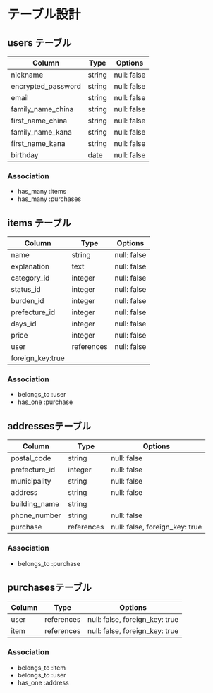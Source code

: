 # テーブル設計

## users テーブル

| Column             | Type   | Options     |
| ------------------ | ------ | ----------- |
| nickname           | string | null: false |
| encrypted_password | string | null: false |
| email              | string | null: false |
| family_name_china  | string | null: false |
| first_name_china   | string | null: false |
| family_name_kana   | string | null: false |
| first_name_kana    | string | null: false |
| birthday           | date   | null: false |


<!-- devise導入により、emailとpasswordはカラム名に入れていません -->

### Association

- has_many :items
- has_many :purchases


## items テーブル

| Column      | Type       | Options     |
| ----------- | ---------- | ----------- |
| name        | string     | null: false |
| explanation | text       | null: false |
| category_id | integer    | null: false |
| status_id   | integer    | null: false |
| burden_id   | integer    | null: false |
|prefecture_id| integer    | null: false |
| days_id     | integer    | null: false |
| price       | integer    | null: false |
| user       | references | null: false
foreign_key:true |

<!-- アクティブハッシュを使わないといけない -->
<!-- 選択肢のあるカラムの型はintegerと示す -->

### Association

- belongs_to :user
- has_one    :purchase


##  addressesテーブル

| Column        | Type       | Options     |
| ------------- | ---------- | ----------- |
| postal_code   | string     | null: false |
| prefecture_id | integer    | null: false |
| municipality  | string     | null: false |
| address       | string     | null: false |
| building_name | string     |             |
| phone_number  | string     | null: false |
|purchase| references | null: false, foreign_key: true |

### Association

- belongs_to :purchase


## purchasesテーブル

| Column  | Type       | Options     |
| ------- | ---------- | ----------- |
| user    | references | null: false, foreign_key: true |
| item    | references | null: false, foreign_key: true |

### Association

- belongs_to :item
- belongs_to :user
- has_one    :address
